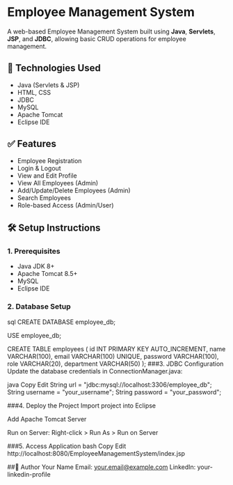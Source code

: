 # Employee Management System

A web-based Employee Management System built using **Java**, **Servlets**, **JSP**, and **JDBC**, allowing basic CRUD operations for employee management.

## 🔧 Technologies Used

- Java (Servlets & JSP)
- HTML, CSS
- JDBC
- MySQL
- Apache Tomcat
- Eclipse IDE


## ✅ Features

- Employee Registration
- Login & Logout
- View and Edit Profile
- View All Employees (Admin)
- Add/Update/Delete Employees (Admin)
- Search Employees
- Role-based Access (Admin/User)

## 🛠️ Setup Instructions

### 1. Prerequisites

- Java JDK 8+
- Apache Tomcat 8.5+
- MySQL
- Eclipse IDE

### 2. Database Setup
sql
CREATE DATABASE employee_db;

USE employee_db;

CREATE TABLE employees (
    id INT PRIMARY KEY AUTO_INCREMENT,
    name VARCHAR(100),
    email VARCHAR(100) UNIQUE,
    password VARCHAR(100),
    role VARCHAR(20),
    department VARCHAR(50)
);
###3. JDBC Configuration
Update the database credentials in ConnectionManager.java:

java
Copy
Edit
String url = "jdbc:mysql://localhost:3306/employee_db";
String username = "your_username";
String password = "your_password";

###4. Deploy the Project
Import project into Eclipse

Add Apache Tomcat Server

Run on Server: Right-click > Run As > Run on Server

###5. Access Application
bash
Copy
Edit
http://localhost:8080/EmployeeManagementSystem/index.jsp

##👤 Author
Your Name
Email: your.email@example.com
LinkedIn: your-linkedin-profile
